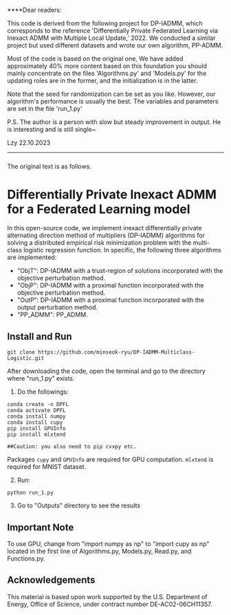 ****Dear readers:

This code is derived from the following project for DP-IADMM, which corresponds to the reference
'Differentially Private Federated Learning via Inexact ADMM with Multiple Local Update,' 2022.
We conducted a similar project but used different datasets and wrote our own algorithm, PP-ADMM.

Most of the code is based on the original one, We have added approximately 40% more content based on this foundation
you should mainly concentrate on the files 'Algorithms.py' and 'Models.py' 
for the updating roles are in the former, and the initialization is in the latter.

Note that the seed for randomization can be set as you like. However, 
our algorithm's performance is usually the best. The variables and parameters are set in the file 'run_1.py'


P.S. The author is a person with slow but steady improvement in output. He is interesting and is still single~

Lzy
22.10.2023
****

#####
The original text is as follows.

# Differentially Private Inexact ADMM for a Federated Learning model

In this open-source code, we implement inexact differentially private alternating direction method of multipliers (DP-IADMM) algorithms for solving a distributed empirical risk minimization problem with the multi-class logistic regression function.
In specific, the following three algorithms are implemented:

- "ObjT":  DP-IADMM with a trust-region of solutions incorporated with the objective perturbation method. 
- "ObjP":  DP-IADMM with a proximal function incorporated with the objective perturbation method.
- "OutP": DP-IADMM with a proximal function incorporated with the output perturbation method.
- "PP_ADMM": PP_ADMM.

 
## Install and Run 

```
git clone https://github.com/minseok-ryu/DP-IADMM-Multiclass-Logistic.git
```

After downloading the code, open the terminal and go to the directory where "run_1.py" exists.

1. Do the followings:

```
conda create -n DPFL	
conda activate DPFL	
conda install numpy	
conda install cupy
pip install GPUInfo
pip install mlxtend

##Caution: you also need to pip cvxpy etc.
```	

Packages `cupy` and `GPUInfo` are required for GPU computation. `mlxtend` is required for MNIST dataset.

2. Run:

```
python run_1.py
```	

3. Go to "Outputs" directory to see the results 

## Important Note

To use GPU, change from "import numpy as np" to  "import cupy as np" located in the first line of Algorithms.py, Models.py, Read.py, and Functions.py.

## Acknowledgements

This material is based upon work supported by the U.S. Department of Energy, Office of Science, under contract number DE-AC02-06CH11357.
